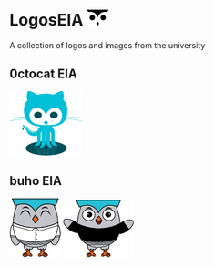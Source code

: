# LogosEIA ![alt text](/assets/png/logo-eia-icon-x2.png)
A collection of logos and images from the university 
## 0ctocat EIA
![alt text](/assets/png/octocat-eia-shadow.png)
## buho EIA
![alt text](/assets/png/buho-eia-v1.png) ![alt text](/assets/png/buho-eia-v2.png) 
